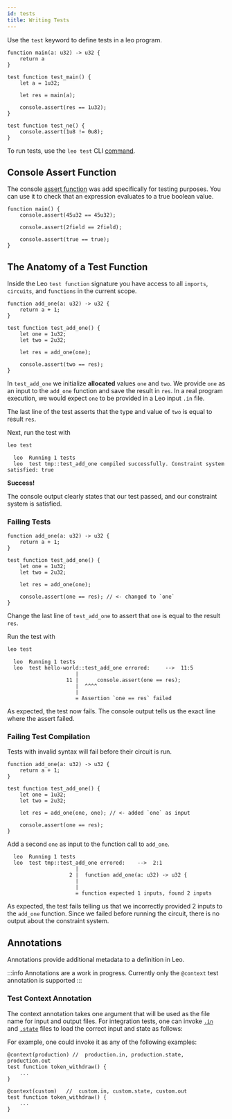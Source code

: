 ```yaml
---
id: tests
title: Writing Tests
---
```


Use the `test` keyword to define tests in a leo program.

```leo
function main(a: u32) -> u32 {
    return a
}

test function test_main() {
    let a = 1u32;

    let res = main(a);

    console.assert(res == 1u32);
}

test function test_ne() {
    console.assert(1u8 != 0u8);
}
```
To run tests, use the `leo test` CLI [command](../cli/04_test.md).

## Console Assert Function

The console [assert function](aleo/documentation/developer/language/11_console.md#console-assert) was add specifically for testing purposes.
You can use it to check that an expression evaluates to a true boolean value.

```leo
function main() {
    console.assert(45u32 == 45u32);
  
    console.assert(2field == 2field);
  
    console.assert(true == true);
}
```

## The Anatomy of a Test Function
Inside the Leo `test function` signature you have access to all `imports`, `circuits`, and `functions` in the current scope.
```leo title="src/main.leo"
function add_one(a: u32) -> u32 {
    return a + 1;
}

test function test_add_one() {
    let one = 1u32;
    let two = 2u32;

    let res = add_one(one);
    
    console.assert(two == res);
}
```

In `test_add_one` we initialize **allocated** values `one` and `two`.
We provide `one` as an input to the `add_one` function and save the result in `res`.
In a real program execution, we would expect `one` to be provided in a Leo input `.in` file.

The last line of the test asserts that the type and value of `two` is equal to result `res`.

Next, run the test with
```bash
leo test
```

```leo title="console output:"
  leo  Running 1 tests
  leo  test tmp::test_add_one compiled successfully. Constraint system satisfied: true
```
**Success!**

The console output clearly states that our test passed, and our constraint system is satisfied.

### Failing Tests
```leo title="src/main.leo"
function add_one(a: u32) -> u32 {
    return a + 1;
}

test function test_add_one() {
    let one = 1u32;
    let two = 2u32;

    let res = add_one(one);
    
    console.assert(one == res); // <- changed to `one`
}
```

Change the last line of `test_add_one` to assert that `one` is equal to the result `res`.

Run the test with
```bash
leo test
```

```leo title="console output:"
  leo  Running 1 tests
  leo  test hello-world::test_add_one errored:     -->  11:5
                      |
                   11 |      console.assert(one == res);
                      |  ^^^^
                      |
                      = Assertion `one == res` failed
```

As expected, the test now fails. The console output tells us the exact line where the assert failed.

### Failing Test Compilation 

Tests with invalid syntax will fail before their circuit is run.

```leo title="src/main.leo"
function add_one(a: u32) -> u32 {
    return a + 1;
}

test function test_add_one() {
    let one = 1u32;
    let two = 2u32;

    let res = add_one(one, one); // <- added `one` as input
    
    console.assert(one == res);
}
```

Add a second `one` as input to the function call to `add_one`.

```leo title="console output:"
  leo  Running 1 tests
  leo  test tmp::test_add_one errored:    -->  2:1
                      |
                    2 |  function add_one(a: u32) -> u32 {
                      |
                      |
                      = function expected 1 inputs, found 2 inputs
```

As expected, the test fails telling us that we incorrectly provided 2 inputs to the `add_one` function.
Since we failed before running the circuit, there is no output about the constraint system.

## Annotations

Annotations provide additional metadata to a definition in Leo.

:::info
Annotations are a work in progress. Currently only the `@context` test annotation is supported
:::

### Test Context Annotation
The context annotation takes one argument that will be used as the file name for input and output files.
For integration tests, one can invoke [`.in`](aleo/documentation/developer/language/08_inputs.md#program-inputs) and [`.state`](../programming_model/00_model.md#state-file) files to load the correct input and state as follows:
 
For example, one could invoke it as any of the following examples:
```leo
@context(production) //  production.in, production.state, production.out
test function token_withdraw() {
    ...
}

@context(custom)   //  custom.in, custom.state, custom.out
test function token_withdraw() {
    ...
}
``` 